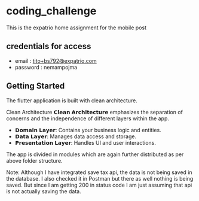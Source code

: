 # coding_challenge
This is the expatrio home assignment for the mobile post

## credentials for access 
- email : tito+bs792@expatrio.com
- password : nemampojma

## Getting Started
The flutter application is built with clean architecture.

Clean Architecture
𝗖𝗹𝗲𝗮𝗻 𝗔𝗿𝗰𝗵𝗶𝘁𝗲𝗰𝘁𝘂𝗿𝗲 emphasizes the separation of concerns and the independence of different layers within the app.

- 𝗗𝗼𝗺𝗮𝗶𝗻 𝗟𝗮𝘆𝗲𝗿: Contains your business logic and entities.
- 𝗗𝗮𝘁𝗮 𝗟𝗮𝘆𝗲𝗿: Manages data access and storage.
- 𝗣𝗿𝗲𝘀𝗲𝗻𝘁𝗮𝘁𝗶𝗼𝗻 𝗟𝗮𝘆𝗲𝗿: Handles UI and user interactions.

The app is divided in modules which are again further distributed as per above folder structure.

Note: Although I have integrated save tax api, the data is not being saved in the database. I also checked it in Postman but there as well nothing is being saved. But since I am getting 200 in status code I am just assuming that api is not actually saving the data.
